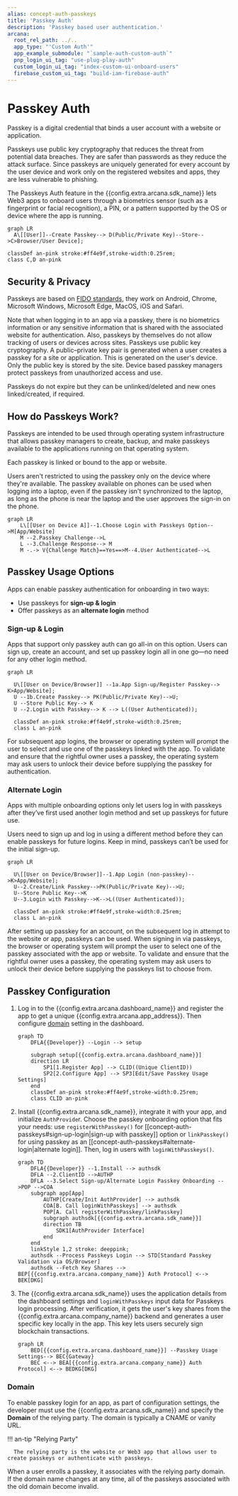 ```yaml
---
alias: concept-auth-passkeys
title: 'Passkey Auth'
description: 'Passkey based user authentication.'
arcana:
  root_rel_path: ../..
  app_type: "'Custom Auth'"
  app_example_submodule: "`sample-auth-custom-auth`"
  pnp_login_ui_tag: "use-plug-play-auth"
  custom_login_ui_tag: "index-custom-ui-onboard-users"
  firebase_custom_ui_tag: "build-iam-firebase-auth"
---
```


# Passkey Auth

Passkey is a digital credential that binds a user account with a website or application.

Passkeys use public key cryptography that reduces the threat from potential data breaches. They are safer than passwords as they reduce the attack surface. Since passkeys are uniquely generated for every account by the user device and work only on the registered websites and apps, they are less vulnerable to phishing.

The Passkeys Auth feature in the {{config.extra.arcana.sdk_name}} lets Web3 apps to onboard users through a biometrics sensor (such as a fingerprint or facial recognition), a PIN, or a pattern supported by the OS or device where the app is running.

```mermaid
graph LR
  A\[[User]]--Create Passkey--> D(Public/Private Key)--Store-->C>Browser/User Device];

classDef an-pink stroke:#ff4e9f,stroke-width:0.25rem; 
class C,D an-pink
```

## Security & Privacy

Passkeys are based on [FIDO standards](https://en.wikipedia.org/wiki/FIDO_Alliance), they work on Android, Chrome, Microsoft Windows, Microsoft Edge, MacOS, iOS and Safari.

Note that when logging in to an app via a passkey, there is no biometrics information or any sensitive information that is shared with the associated website for authentication. Also, passkeys by themselves do not allow tracking of users or devices across sites. Passkeys use public key cryptography. A public–private key pair is generated when a user creates a passkey for a site or application. This is generated on the user's device. Only the public key is stored by the site. Device based passkey managers protect passkeys from unauthorized access and use. 

Passkeys do not expire but they can be unlinked/deleted and new ones linked/created, if required.

## How do Passkeys Work?

Passkeys are intended to be used through operating system infrastructure that allows passkey managers to create, backup, and make passkeys available to the applications running on that operating system.

Each passkey is linked or bound to the app or website.

Users aren't restricted to using the passkey only on the device where they're available. The passkey available on phones can be used when logging into a laptop, even if the passkey isn't synchronized to the laptop, as long as the phone is near the laptop and the user approves the sign-in on the phone.

```mermaid
graph LR
    L\[[User on Device A]]--1.Choose Login with Passkeys Option-->M[App/Website]
    M --2.Passkey Challenge-->L
    L --3.Challenge Response--> M
    M -.-> V{Challenge Match}==Yes==>M--4.User Authenticated-->L
```

## Passkey Usage Options

Apps can enable passkey authentication for onboarding in two ways:

* Use passkeys for **sign-up & login**
* Offer passkeys as an **alternate login** method

### Sign-up & Login

Apps that support only passkey auth can go all-in on this option. Users can sign up, create an account, and set up passkey login all in one go—no need for any other login method.

```mermaid
graph LR

  U\[[User on Device/Browser]] --1a.App Sign-up/Register Passkey--> K>App/Website];
  U --1b.Create Passkey--> PK(Public/Private Key)-->U;
  U --Store Public Key--> K
  U --2.Login with Passkey--> K --> L((User Authenticated));

  classDef an-pink stroke:#ff4e9f,stroke-width:0.25rem; 
  class L an-pink
```

For subsequent app logins, the browser or operating system will prompt the user to select and use one of the passkeys linked with the app. To validate and ensure that the rightful owner uses a passkey, the operating system may ask users to unlock their device before supplying the passkey for authentication.

### Alternate Login

Apps with multiple onboarding options only let users log in with passkeys after they’ve first used another login method and set up passkeys for future use.

Users need to sign up and log in using a different method before they can enable passkeys for future logins. Keep in mind, passkeys can’t be used for the initial sign-up.

```mermaid
graph LR

  U\[[User on Device/Browser]]--1.App Login (non-passkey)-->K>App/Website];
  U--2.Create/Link Passkey-->PK(Public/Private Key)-->U;
  U--Store Public Key-->K
  U--3.Login with Passkey-->K-->L((User Authenticated));

  classDef an-pink stroke:#ff4e9f,stroke-width:0.25rem; 
  class L an-pink
```

After setting up passkey for an account, on the subsequent log in attempt to the website or app, passkeys can be used. When signing in via passkeys, the browser or operating system will prompt the user to select one of the passkey associated with the app or website. To validate and ensure that the rightful owner uses a passkey, the operating system may ask users to unlock their device before supplying the passkeys list to choose from.

## Passkey Configuration

1. Log in to the {{config.extra.arcana.dashboard_name}} and register the app to get a unique  {{config.extra.arcana.app_address}}. Then configure [domain](#domain) setting in the dashboard.

    ```mermaid
    graph TD
        DFLA{{Developer}} --Login --> setup
    
        subgraph setup[{{config.extra.arcana.dashboard_name}}]
        direction LR  
            SP1[1.Register App] --> CLID((Unique ClientID))
            SP2[2.Configure App] --> SP3[Edit/Save Passkey Usage Settings]
        end
        classDef an-pink stroke:#ff4e9f,stroke-width:0.25rem; 
        class CLID an-pink

    ```
2. Install {{config.extra.arcana.sdk_name}}, integrate it with your app, and initialize `AuthProvide`r. Choose the passkey onboarding option that fits your needs: use `registerWithPasskey()` for [[concept-auth-passkeys#sign-up-login|sign-up with passkey]] option or `linkPasskey()` for using passkey as an [[concept-auth-passkeys#alternate-login|alternate login]]. Then, log in users with   `loginWithPasskeys()`.

    ```mermaid
    graph TD
        DFLA{{Developer}} --1.Install --> authsdk
        DFLA --2.ClientID -->AUTHP
        DFLA --3.Select Sign-up/Alternate Login Passkey Onboarding -->POP -->COA
        subgraph app[App]
            AUTHP[Create/Init AuthProvider] --> authsdk
            COA[B. Call loginWithPasskeys] --> authsdk
            POP[A. Call registerWithPasskey/linkPasskey]
            subgraph authsdk[{{config.extra.arcana.sdk_name}}]
            direction TB 
                SDK1[AuthProvider Interface] 
            end
        end
        linkStyle 1,2 stroke: deeppink;
        authsdk --Process Passkeys Login --> STD[Standard Passkey Validation via OS/Browser]
        authsdk --Fetch Key Shares --> BEP[{{config.extra.arcana.company_name}} Auth Protocol] <--> BEK[DKG]
    ```

3. The {{config.extra.arcana.sdk_name}} uses the application details from the dashboard settings and `loginWithPasskeys` input data for Passkeys login processing. After verification, it gets the user's key shares from the {{config.extra.arcana.company_name}} backend and generates a user specific key locally in the app. This key lets users securely sign blockchain transactions.

    ```mermaid
    graph LR
        BED[{{config.extra.arcana.dashboard_name}}] --Passkey Usage Settings--> BEC{Gateway} 
        BEC <--> BEA[{{config.extra.arcana.company_name}} Auth Protocol] <--> BEDKG[DKG]
    ```

### Domain

To enable passkey login for an app, as part of configuration settings, the developer must use the {{config.extra.arcana.sdk_name}} and specify the **Domain** of the relying party. The domain is typically a CNAME or vanity URL.

!!! an-tip "Relying Party"

      The relying party is the website or Web3 app that allows user to create passkeys or authenticate with passkeys.

When a user enrolls a passkey, it associates with the relying party domain. If the domain name changes at any time, all of the passkeys associated with the old domain become invalid.
